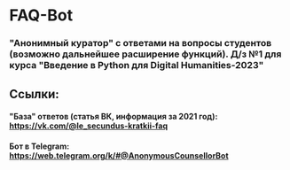 # FAQ-Bot
### "Анонимный куратор" с ответами на вопросы студентов (возможно дальнейшее расширение функций). Д/з №1 для курса "Введение в Python для Digital Humanities-2023"

## Ссылки:
#### "База" ответов (статья ВК, информация за 2021 год): https://vk.com/@le_secundus-kratkii-faq
#### Бот в Telegram: https://web.telegram.org/k/#@AnonymousCounsellorBot

